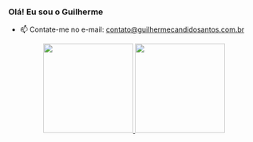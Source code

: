 ### Olá! Eu sou o Guilherme

- 📫 Contate-me no e-mail: contato@guilhermecandidosantos.com.br

<div align="center">
  <a href="https://github.com/guilhermecandidosantos">
  <img height="180em" src="https://github-readme-stats.vercel.app/api?username=guilhermecandidosantos&show_icons=true&theme=react&include_all_commits=true&count_private=true"/>
  <img height="180em" src="https://github-readme-stats.vercel.app/api/top-langs/?username=guilhermecandidosantos&layout=compact&langs_count=16&theme=react" />
</div>
